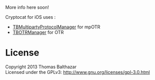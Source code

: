 More info here soon!

Cryptocat for iOS uses :
- [TBMultipartyProtocolManager](https://github.com/tbalthazar/TBMultipartyProtocolManager) for mpOTR
- [TBOTRManager](https://github.com/tbalthazar/TBOTRManager) for OTR

# License

Copyright 2013 Thomas Balthazar  
Licensed under the GPLv3: http://www.gnu.org/licenses/gpl-3.0.html